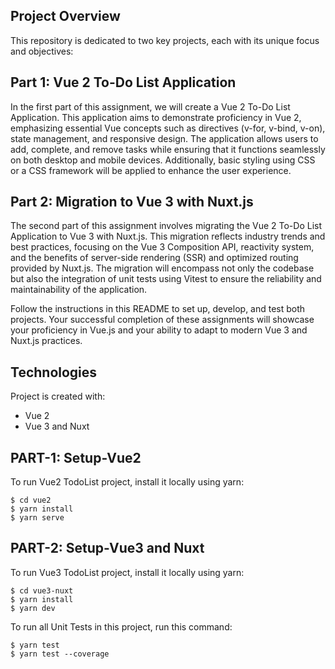 ## Project Overview
This repository is dedicated to two key projects, each with its unique focus and objectives:

## Part 1: Vue 2 To-Do List Application
In the first part of this assignment, we will create a Vue 2 To-Do List Application. This application aims to demonstrate proficiency in Vue 2, emphasizing essential Vue concepts such as directives (v-for, v-bind, v-on), state management, and responsive design. The application allows users to add, complete, and remove tasks while ensuring that it functions seamlessly on both desktop and mobile devices. Additionally, basic styling using CSS or a CSS framework will be applied to enhance the user experience.

## Part 2: Migration to Vue 3 with Nuxt.js
The second part of this assignment involves migrating the Vue 2 To-Do List Application to Vue 3 with Nuxt.js. This migration reflects industry trends and best practices, focusing on the Vue 3 Composition API, reactivity system, and the benefits of server-side rendering (SSR) and optimized routing provided by Nuxt.js. The migration will encompass not only the codebase but also the integration of unit tests using Vitest to ensure the reliability and maintainability of the application.

Follow the instructions in this README to set up, develop, and test both projects. Your successful completion of these assignments will showcase your proficiency in Vue.js and your ability to adapt to modern Vue 3 and Nuxt.js practices.
	
## Technologies
Project is created with:
* Vue 2
* Vue 3 and Nuxt
	
## PART-1: Setup-Vue2
To run Vue2 TodoList project, install it locally using yarn:

```
$ cd vue2
$ yarn install
$ yarn serve

```


## PART-2: Setup-Vue3 and Nuxt
To run Vue3 TodoList project, install it locally using yarn:

```
$ cd vue3-nuxt
$ yarn install
$ yarn dev

```

To run all Unit Tests in this project, run this command:

```
$ yarn test
$ yarn test --coverage

```